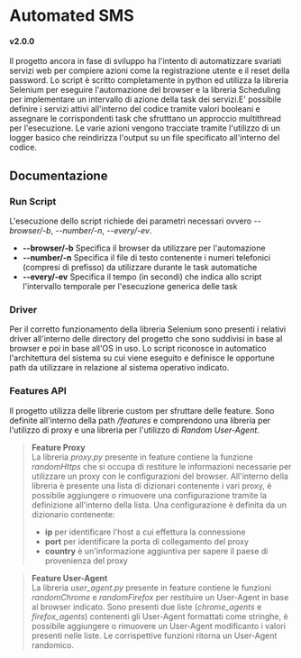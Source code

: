 Automated SMS
===============

#### v2.0.0



Il progetto ancora in fase di sviluppo ha l'intento di automatizzare svariati servizi web per compiere azioni come la registrazione utente e il reset della password. Lo script è scritto completamente in python ed utilizza la libreria Selenium per eseguire l'automazione del browser e la libreria Scheduling per implementare un intervallo di azione della task dei servizi.E' possibile definire i servizi attivi all'interno del codice tramite valori booleani e assegnare le corrispondenti task che sfrutttano un approccio multithread per l'esecuzione. Le varie azioni vengono tracciate tramite l'utilizzo di un logger basico che reindirizza l'output su un file specificato all'interno del codice. 

Documentazione
---------------

### Run Script
L'esecuzione dello script richiede dei parametri necessari ovvero *--browser/-b*, *--number/-n*, *--every/-ev*.

- **--browser/-b** Specifica il browser da utilizzare per l'automazione
- **--number/-n** Specifica il file di testo contenente i numeri telefonici (compresi di prefisso) da utilizzare durante le task automatiche
- **--every/-ev** Specifica il tempo (in secondi) che indica allo script l'intervallo temporale per l'esecuzione generica delle task 


### Driver 
Per il corretto funzionamento della libreria Selenium sono presenti i relativi driver all'interno delle directory del progetto che sono suddivisi in base al browser e poi in base all'OS in uso. Lo script riconosce in automatico l'architettura del sistema su cui viene eseguito e definisce le opportune path da utilizzare in relazione al sistema operativo indicato.


### Features API 
Il progetto utilizza delle librerie custom per sfruttare delle feature.
Sono definite all'interno della path */features* e comprendono una libreria per l'utilizzo di proxy e una libreria per l'utilizzo di *Random User-Agent*.

> **Feature Proxy**<br/>
> La libreria *proxy.py* presente in feature contiene la funzione *randomHttps* che si occupa di restiture le informazioni necessarie per utilizzare un proxy con le configurazioni del browser. All'interno della libreria è presente una lista di dizionari contenente i vari proxy, è possibile aggiungere o rimuovere una configurazione tramite la definizione all'interno della lista. Una configurazione è definita da un dizionario contenente:
> - **ip** per identificare l'host a cui effettura la connessione
> - **port** per identificare la porta di collegamento del proxy 
> - **country** è un'informazione aggiuntiva per sapere il paese di provenienza del proxy 


> **Feature User-Agent**<br />
> La libreria *user_agent.py* presente in feature contiene le funzioni *randomChrome* e *randomFirefox* per restituire un User-Agent in base al browser indicato. Sono presenti due liste (*chrome_agents* e *firefox_agents*) contenenti gli User-Agent formattati come stringhe, è possibile aggiungere o rimuovere un User-Agent modificanto i valori presenti nelle liste. Le corrispettive funzioni ritorna un User-Agent randomico.